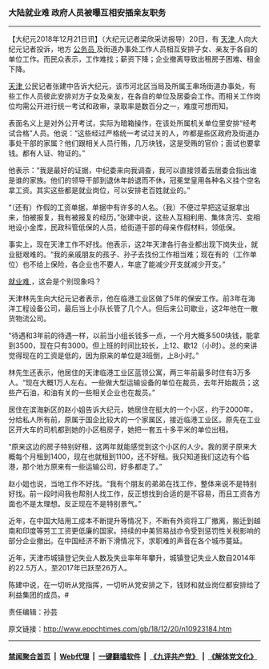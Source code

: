 ### 大陆就业难 政府人员被曝互相安插亲友职务
------------------------

<p>
 【大纪元2018年12月21日讯】（大纪元记者梁欣采访报导）20日，有
 <a href="http://www.epochtimes.com/gb/tag/%E5%A4%A9%E6%B4%A5.html">
  天津
 </a>
 人向大纪元记者投诉，地方
 <a href="http://www.epochtimes.com/gb/tag/%E5%85%AC%E5%8A%A1%E5%91%98.html">
  公务员
 </a>
 及街道办事处工作人员相互安排子女、亲友于各自的单位工作。而民众表示，工作难找；薪资下降；企业撤离导致出租房子困难、租金下降。
</p>
<p>
 <a href="http://www.epochtimes.com/gb/tag/%E5%A4%A9%E6%B4%A5.html">
  天津
 </a>
 公民记者张建中告诉大纪元，该市河北区当局及所属王串场街道办事处，有些工作人员彼此安排对方子女及亲友，在各自的单位及居委会工作。而相关工作岗位均需公开进行统一考试和政审，录取率是数百分之一，难度可想而知。
</p>
<p>
 表面名义上是对外公开考试，实际为暗箱操作，在该处所属机关单位里安排“经考试合格”人员。他说：“这些经过严格统一考试过关的人，咋都是些区政府及街道办事处干部的家属？他们跟相关人员行贿，几万块钱，这是受贿的官价；面试也要拿钱。都有人证、物证的。”
</p>
<p>
 他表示：“我是最好的证据，中纪委来向我调查，我可以直接领着去居委会指出谁是谁的家族。他们的领导干部到退休年龄退而不休，冠冕堂皇用各种名义挂个空名拿工资。其实这些都是就业岗位，可以安排老百姓就业的。”
</p>
<p>
 “（还有）作假的工资单据，单据中有许多的人名。（我）不便过早把这证据拿出来，怕被报复，我有被报复的经历。”张建中说，这些人互相利用、集体贪污、变相地设小金库，民政科管低保的人员，给街道干部的母亲作假材料，领低保。
</p>
<p>
 事实上，现在天津工作不好找。他表示，这2年天津各行各业都出现下岗失业，就业挺艰难的。“我的亲戚朋友的孩子、孙子去找份工作相当难；现在有的（工作单位）也不给上保险，各企业也不要人，年底了能减少开支就减少开支。”
</p>
<p>
 <a href="http://www.epochtimes.com/gb/tag/%E5%B0%B1%E4%B8%9A%E9%9A%BE.html">
  就业难
 </a>
 ，这会是个别现象吗？
</p>
<p>
 天津林先生向大纪元记者表示，他在临港工业区做了5年的保安工作。前3年在海洋工程设备公司，最后当上小队长管了几个人。但后来公司歇业，这2年他在一散货物流公司。
</p>
<p>
 “待遇和3年前的待遇一样，以前当小组长钱多一点，一个月大概多500块钱，能拿到3500，现在只有3000。但上班的时间比较长，上12、歇12（小时）。总的来讲觉得现在的工资是低的，因为原来的单位是3班倒，上8小时。”
</p>
<p>
 林先生还表示，他居住的天津临港工业区蓝领公寓，两三年前最多时住有3万多人。“现在大概1万人左右。一些做大型运输设备的单位在裁员，去年开始裁员；这些产石油，和油有关的一些相关企业也在裁员。”
</p>
<p>
 居住在滨海新区的赵小姐告诉大纪元，她居住在挺大的一个小区，约于2000年，分给私人所有前，原属于国企比较大的一个家属区，接近临港工业区。原先在工业区开大车的司机都到她的小区租房子，她把一套五十多平米的单位出租。
</p>
<p>
 “原来这边的房子特别好租，这两年就能感觉到这个小区的人少。我的房子原来大概每个月租到1400，现在也就租到1100，还不好租。我只知道我们这边有个临港，那个地方原来有一些运输公司，好多都走了。”
</p>
<p>
 赵小姐也说，当地工作不好找。“我有个朋友的弟弟在找工作，整体来说不是特别好找。前一段时间我也帮别人找工作，反正想找到合适的是不容易，而且工资各方面也不是太理想。反正现在不是特别景气。”
</p>
<p>
 近年，在中国大陆用工成本不断提升等情况下，不断有外资将工厂撤离，搬迁到越南和印度等劳工工资更低廉的国家。持续的中美贸易战亦令受到惩罚性关税影响的部分企业撤出。在中国经济不断下滑情况下，求职难的声音在各个城市蔓延。
</p>
<p>
 近年，天津市城镇登记失业人数及失业率年年攀升，城镇登记失业人数自2014年的22.5万人，至2017年已跃至26万人。
</p>
<p>
 陈建中说，在一切听从党指挥，一切听从党安排之下，钱财和就业岗位都安排给了利益集团的成员。#
</p>
<p>
 责任编辑：孙芸
</p>
<p>
</p>

原文链接：http://www.epochtimes.com/gb/18/12/20/n10923184.htm


------------------------
#### [禁闻聚合首页](https://github.com/gfw-breaker/banned-news/blob/master/README.md) &nbsp;|&nbsp; [Web代理](https://github.com/gfw-breaker/open-proxy/blob/master/README.md) &nbsp;|&nbsp; [一键翻墙软件](https://github.com/gfw-breaker/nogfw/blob/master/README.md) &nbsp;|&nbsp; [《九评共产党》](https://github.com/gfw-breaker/9ping.md/blob/master/README.md#九评之一评共产党是什么) &nbsp;|&nbsp; [《解体党文化》](https://github.com/gfw-breaker/jtdwh.md/blob/master/README.md#绪论)